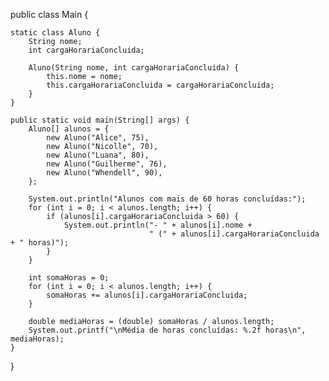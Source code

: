 public class Main {

    static class Aluno {
        String nome;
        int cargaHorariaConcluida;

        Aluno(String nome, int cargaHorariaConcluida) {
            this.nome = nome;
            this.cargaHorariaConcluida = cargaHorariaConcluida;
        }
    }

    public static void main(String[] args) {
        Aluno[] alunos = {
            new Aluno("Alice", 75),
            new Aluno("Nicolle", 70),
            new Aluno("Luana", 80),
            new Aluno("Guilherme", 76),
            new Aluno("Whendell", 90),
        };

        System.out.println("Alunos com mais de 60 horas concluídas:");
        for (int i = 0; i < alunos.length; i++) {
            if (alunos[i].cargaHorariaConcluida > 60) {
                System.out.println("- " + alunos[i].nome +
                                   " (" + alunos[i].cargaHorariaConcluida + " horas)");
            }
        }

        int somaHoras = 0;
        for (int i = 0; i < alunos.length; i++) {
            somaHoras += alunos[i].cargaHorariaConcluida;
        }

        double mediaHoras = (double) somaHoras / alunos.length;
        System.out.printf("\nMédia de horas concluídas: %.2f horas\n", mediaHoras);
    }
}
